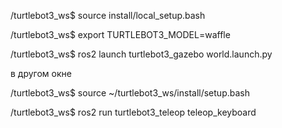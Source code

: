 
/turtlebot3_ws$ source install/local_setup.bash

/turtlebot3_ws$ export TURTLEBOT3_MODEL=waffle

/turtlebot3_ws$ ros2 launch turtlebot3_gazebo world.launch.py


в другом окне

/turtlebot3_ws$ source ~/turtlebot3_ws/install/setup.bash

/turtlebot3_ws$ ros2 run turtlebot3_teleop teleop_keyboard
